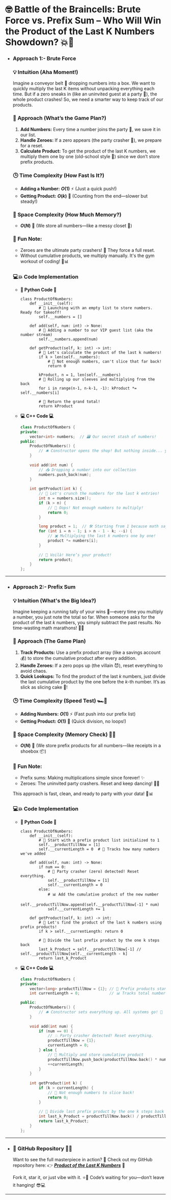 # 🤓 Battle of the Braincells: Brute Force vs. Prefix Sum – Who Will Win the Product of the Last K Numbers Showdown? 💥🤣

- ### Approach 1:- Brute Force
    ### 💡 Intuition (Aha Moment!)
    Imagine a conveyor belt 🎢 dropping numbers into a box. We want to quickly multiply the last K items without unpacking everything each time. But if a zero sneaks in (like an uninvited guest at a party 🎉), the whole product crashes! So, we need a smarter way to keep track of our products.

    ### 🧠 Approach (What’s the Game Plan?)
    1. **Add Numbers:** Every time a number joins the party 🎉, we save it in our list.
    2. **Handle Zeroes:** If a zero appears (the party crasher 🥲), we prepare for a reset.
    3. **Calculate Product:** To get the product of the last K numbers, we multiply them one by one (old-school style 🧮) since we don’t store prefix products.

    ### 🕒 Time Complexity (How Fast Is It?)
    - **Adding a Number:** **$O(1)$** ⚡ (Just a quick push!)
    - **Getting Product:** **$O(k)$** 🐢 (Counting from the end—slower but steady!)

    ### 💾 Space Complexity (How Much Memory?)
    - **$O(N)$** 📂 (We store all numbers—like a messy closet 🧹)

    ### 🚨 Fun Note:
    - Zeroes are the ultimate party crashers! 😤 They force a full reset.
    - Without cumulative products, we multiply manually. It's the gym workout of coding! 💪📊

    ### 💻💥 Code Implementation 
    - **🐍 Python Code 🐍**
        ```python3 []
        class ProductOfNumbers:
            def __init__(self):
                # 🚀 Launching with an empty list to store numbers. Ready for takeoff!
                self.__numbers = []

            def add(self, num: int) -> None:
                # 📝 Adding a number to our VIP guest list (aka the number stream)
                self.__numbers.append(num)

            def getProduct(self, k: int) -> int:
                # 🧮 Let's calculate the product of the last k numbers!
                if k > len(self.__numbers): 
                    # 🚫 Not enough numbers, can't slice that far back!
                    return 0
                
                kProduct, n = 1, len(self.__numbers)
                # 💪 Rolling up our sleeves and multiplying from the back
                for i in range(n-1, n-k-1, -1): kProduct *= self.__numbers[i]
                
                # 🎉 Return the grand total!
                return kProduct
        ```
    - **💻 C++ Code 💻**
        ```cpp []
        class ProductOfNumbers {
        private:
            vector<int> numbers;  // 🗃️ Our secret stash of numbers!
        public:
            ProductOfNumbers() {
                // 🛎️ Constructor opens the shop! But nothing inside... yet.
            }
            
            void add(int num) {
                // 📥 Dropping a number into our collection
                numbers.push_back(num);
            }
            
            int getProduct(int k) {
                // 🧮 Let's crunch the numbers for the last k entries!
                int n = numbers.size();
                if (k > n) {
                    // 🚫 Oops! Not enough numbers to multiply!
                    return 0;
                }

                long product = 1;  // 🛠️ Starting from 1 because math says so!
                for (int i = n - 1; i > n - 1 - k; --i) {
                    // ✖️ Multiplying the last k numbers one by one!
                    product *= numbers[i];
                }
                
                // 🎉 Voilà! Here’s your product!
                return product;
            }
        };
        ```
<hr>

- ### Approach 2:- Prefix Sum
    ### 💡 Intuition (What's the Big Idea?)
    Imagine keeping a running tally of your wins 🎉—every time you multiply a number, you just note the total so far. When someone asks for the product of the last *k* numbers, you simply subtract the past results. No time-wasting math marathons! 🧮💨

    ### 🧠 Approach (The Game Plan)
    1. **Track Products:** Use a prefix product array (like a savings account 💰) to store the cumulative product after every addition.
    2. **Handle Zeroes:** If a zero pops up (the villain 😈), reset everything to avoid chaos.
    3. **Quick Lookups:** To find the product of the last *k* numbers, just divide the last cumulative product by the one before the *k*-th number. It’s as slick as slicing cake 🍰!

    ### 🕒 Time Complexity (Speed Test) 🏎️💨
    - **Adding Numbers:** **$O(1)$** ⚡ (Fast push into our prefix list)
    - **Getting Product:** **$O(1)$** 🚀 (Quick division, no loops!)

    ### 💾 Space Complexity (Memory Check) 🧠💾
    - **$O(N)$** 📂 (We store prefix products for all numbers—like receipts in a shoebox 📦)

    ### 🎉 Fun Note:
    - Prefix sums: Making multiplications simple since forever! ✨
    - Zeroes: The uninvited party crashers. Reset and keep dancing! 💃🕺

    This approach is fast, clean, and ready to party with your data! 🎊📊
    
    ### 💻💥 Code Implementation
    - **🐍 Python Code 🐍**
        ```python3 []
        class ProductOfNumbers:
            def __init__(self):
                # 🧮 Start with a prefix product list initialized to 1
                self.__productTillNow = [1]
                self.__currentLength = 0  # 🧾 Tracks how many numbers we've added

            def add(self, num: int) -> None:
                if num == 0:
                    # 🚨 Party crasher (zero) detected! Reset everything.
                    self.__productTillNow = [1]
                    self.__currentLength = 0
                else:
                    # 📊 Add the cumulative product of the new number
                    self.__productTillNow.append(self.__productTillNow[-1] * num)
                    self.__currentLength += 1
                
            def getProduct(self, k: int) -> int:
                # 🧮 Let's find the product of the last k numbers using prefix products!
                if k > self.__currentLength: return 0
                
                # 🔢 Divide the last prefix product by the one k steps back
                last_k_Product = self.__productTillNow[-1] // self.__productTillNow[self.__currentLength - k]
                return last_k_Product
        ```
    - **💻 C++ Code 💻**
        ```cpp []
        class ProductOfNumbers {
        private:
            vector<long> productTillNow = {1}; // 🧮 Prefix products starting from 1
            int currentLength = 0;             // 📊 Tracks total numbers added

        public:
            ProductOfNumbers() {
                // 🛎️ Constructor sets everything up. All systems go! 🚀
            }
            
            void add(int num) {
                if (num == 0) {
                    // 💥 Party crasher detected! Reset everything.
                    productTillNow = {1};
                    currentLength = 0;
                } else {
                    // 🔢 Multiply and store cumulative product
                    productTillNow.push_back(productTillNow.back() * num);
                    ++currentLength;
                }
            }
            
            int getProduct(int k) {
                if (k > currentLength) {
                    // 🚨 Not enough numbers to slice back!
                    return 0;
                }
                
                // 🧮 Divide last prefix product by the one k steps back
                int last_k_Product = productTillNow.back() / productTillNow[currentLength - k];
                return last_k_Product;
            }
        };
        ```
<hr>

- ### 📂 GitHub Repository 🚀🦑
    Want to see the full masterpiece in action? 🎨 Check out my GitHub repository here:
    👉 ***[Product of the Last K Numbers](https://github.com/madiv9820/14_02_2025--1352_Product_of_the_Last_K_Numbers/tree/main)*** 🌟

    Fork it, star it, or just vibe with it. ⭐🚀 Code’s waiting for you—don’t leave it hanging! 😎💻
<hr>